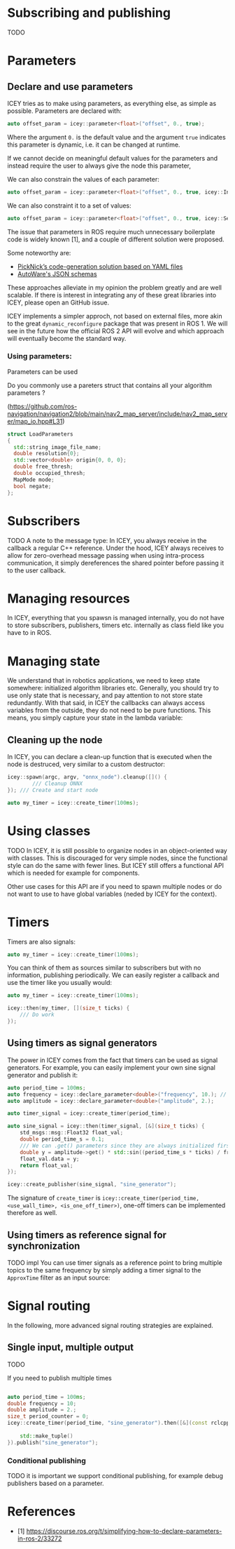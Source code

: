 # Subscribing and publishing 
TODO 

# Parameters 

## Declare and use parameters 

ICEY tries as to make using parameters, as everything else, as simple as possible.
Parameters are declared with:

```cpp
auto offset_param = icey::parameter<float>("offset", 0., true);
```

Where the argument `0.` is the default value and the argument `true` indicates this parameter is dynamic, i.e. it can be changed at runtime.

If we cannot decide on meaningful default values for the parameters and instead require the user to always give the node this parameter, 


We can also constrain the values of each parameter: 

```cpp
auto offset_param = icey::parameter<float>("offset", 0., true, icey::Interval(0, 1));
```

We can also constraint it to a set of values: 

```cpp
auto offset_param = icey::parameter<float>("offset", 0., true, icey::Set(0, 0.5, 1));
```

The issue that parameters in ROS require much unnecessary boilerplate code is 
widely known [1], and a couple of different solution were proposed.

Some noteworthy are: 
- [PickNick’s code-generation solution based on YAML files](https://github.com/PickNikRobotics/generate_parameter_library)
- [AutoWare's JSON schemas](https://github.com/orgs/autowarefoundation/discussions/3433)

These approaches alleviate in my opinion the problem greatly and are well scalable. 
If there is interest in integrating any of these great libraries into ICEY, please open an GitHub issue.

ICEY implements a simpler approch, not based on external files, more akin to the great `dynamic_reconfigure` package that was present in ROS 1. We will see in the future how the official ROS 2 API will evolve and which approach will eventually become the standard way.

### Using parameters: 

Parameters can be used


Do you commonly use a pareters struct that contains all your algorithm parameters ? 

(https://github.com/ros-navigation/navigation2/blob/main/nav2_map_server/include/nav2_map_server/map_io.hpp#L31)

```cpp
struct LoadParameters
{
  std::string image_file_name;
  double resolution{0};
  std::vector<double> origin{0, 0, 0};
  double free_thresh;
  double occupied_thresh;
  MapMode mode;
  bool negate;
};
```

# Subscribers 

TODO 
A note to the message type: In ICEY, you always receive in the callback a regular C++ reference. 
Under the hood, ICEY always receives to allow for zero-overhead message passing when using intra-process communication, it simply dereferences the shared pointer before passing it to the user callback. 


# Managing resources 

In ICEY, everything that you spawsn is managed internally, you do not have to store subscribers, publishers, timers etc. internally as class field like you have to in ROS. 

# Managing state 

We understand that in robotics applications, we need to keep state somewhere: initialized algorithm libraries etc. Generally, you should try to use only state that is necessary, and pay attention to not store state redundantly. With that said, in ICEY the callbacks can always access variables from the outside, they do not need to be pure functions. This means, you simply capture your state in the lambda variable:

## Cleaning up the node 

In ICEY, you can declare a clean-up function that is executed when the node is destruced, very similar to a custom destructor: 

```cpp
icey::spawn(argc, argv, "onnx_node").cleanup([]() {
        /// Cleanup ONNX
}); /// Create and start node
```

```cpp
auto my_timer = icey::create_timer(100ms);
```


# Using classes

TODO 
In ICEY, it is still possible to organize nodes in an object-oriented way with classes. This is discouraged for very simple nodes, since the functional style can do the same with fewer lines. 
But ICEY still offers a functional API which is needed for example for components. 


Other use cases for this API are if you need to spawn multiple nodes or do not want to use to have global variables (neded by ICEY for the context).

# Timers 

Timers are also signals:

```cpp
auto my_timer = icey::create_timer(100ms);
```

You can think of them as sources similar to subscribers but with no information, publishing periodically. 
We can easily register a callback and use the timer like you usually would: 

```cpp
auto my_timer = icey::create_timer(100ms);

icey::then(my_timer, [](size_t ticks) {
    /// Do work
});
```

## Using timers as signal generators

The power in ICEY comes from the fact that timers can be used as signal generators. For example, you can easily implement your own sine signal generator and publish it: 


```cpp
auto period_time = 100ms;
auto frequency = icey::declare_parameter<double>("frequency", 10.); // Hz, i.e. 1/s
auto amplitude = icey::declare_parameter<double>("amplitude", 2.);

auto timer_signal = icey::create_timer(period_time);

auto sine_signal = icey::then(timer_signal, [&](size_t ticks) {
    std_msgs::msg::Float32 float_val;
    double period_time_s = 0.1;
    /// We can .get() parameters since they are always initialized first, so at this point they are alreay there        
    double y = amplitude->get() * std::sin((period_time_s * ticks) / frequency->get() * 2 * M_PI);
    float_val.data = y;
    return float_val;
});

icey::create_publisher(sine_signal, "sine_generator");
```

The signature of `create_timer` is `icey::create_timer(period_time, <use_wall_time>, <is_one_off_timer>)`, one-off timers can be implemented therefore as well.

## Using timers as reference signal for synchronization 

TODO impl
You can use timer signals as a reference point to bring multiple topics to the same frequency by simply adding a timer signal to the `ApproxTime` filter as an input source:


# Signal routing 

In the following, more advanced signal routing strategies are explained.

## Single input, multiple output 

TODO 

If you need to publish multiple times

```cpp

auto period_time = 100ms;
double frequency = 10;
double amplitude = 2.;
size_t period_counter = 0;
icey::create_timer(period_time, "sine_generator").then([&](const rclcpp::Timer &timer) {
    
    std::make_tuple()
}).publish("sine_generator");
```


### Conditional publishing 

TODO it is important we support conditional publishing, for example debug publishers based on a parameter.


# References 

- [1] https://discourse.ros.org/t/simplifying-how-to-declare-parameters-in-ros-2/33272